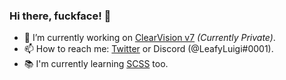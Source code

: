 ### Hi there, fuckface! 👋

- 🔭 I’m currently working on [ClearVision v7](https://github.com/ClearVision) _(Currently Private)_.
- 📫 How to reach me: [Twitter](https://twitter.com/LeafyLuigi) or Discord (@LeafyLuigi#0001).
- 📚 I'm currently learning [SCSS](https://sass-lang.com/documentation/syntax) too.
